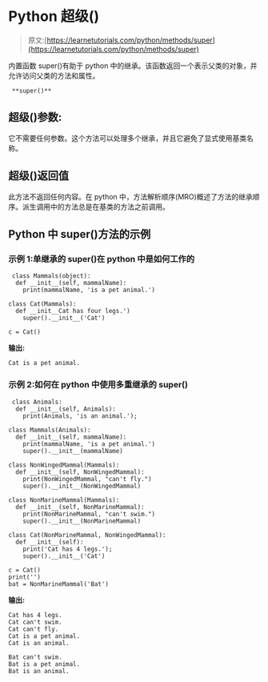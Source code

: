 # Python 超级()

> 原文:[https://learnetutorials.com/python/methods/super](https://learnetutorials.com/python/methods/super)

内置函数 super()有助于 python 中的继承。该函数返回一个表示父类的对象，并允许访问父类的方法和属性。

```
 **super()** 

```

## 超级()参数:

它不需要任何参数。这个方法可以处理多个继承，并且它避免了显式使用基类名称。

## 超级()返回值

此方法不返回任何内容。在 python 中，方法解析顺序(MRO)概述了方法的继承顺序。派生调用中的方法总是在基类的方法之前调用。

## Python 中 super()方法的示例

### 示例 1:单继承的 super()在 python 中是如何工作的

```
 class Mammals(object):
  def __init__(self, mammalName):
    print(mammalName, 'is a pet animal.')

class Cat(Mammals):
  def __init__Cat has four legs.')
    super().__init__('Cat')

c = Cat() 

```

**输出:**

```
Cat is a pet animal.
```

### 示例 2:如何在 python 中使用多重继承的 super()

```
 class Animals:
  def __init__(self, Animals):
    print(Animals, 'is an animal.');

class Mammals(Animals):
  def __init__(self, mammalName):
    print(mammalName, 'is a pet animal.')
    super().__init__(mammalName)

class NonWingedMammal(Mammals):
  def __init__(self, NonWingedMammal):
    print(NonWingedMammal, "can't fly.")
    super().__init__(NonWingedMammal)

class NonMarineMammal(Mammals):
  def __init__(self, NonMarineMammal):
    print(NonMarineMammal, "can't swim.")
    super().__init__(NonMarineMammal)

class Cat(NonMarineMammal, NonWingedMammal):
  def __init__(self):
    print('Cat has 4 legs.');
    super().__init__('Cat')

c = Cat()
print('')
bat = NonMarineMammal('Bat') 

```

**输出:**

```
Cat has 4 legs.
Cat can't swim.
Cat can't fly.
Cat is a pet animal.
Cat is an animal.

Bat can't swim.
Bat is a pet animal.
Bat is an animal. 
```